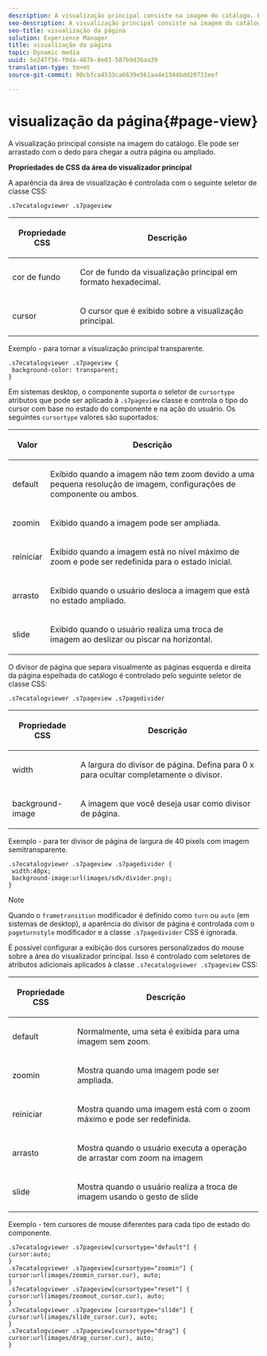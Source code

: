 ```yaml
---
description: A visualização principal consiste na imagem do catálogo. Ele pode ser arrastado com o dedo para chegar a outra página ou ampliado.
seo-description: A visualização principal consiste na imagem do catálogo. Ele pode ser arrastado com o dedo para chegar a outra página ou ampliado.
seo-title: visualização da página
solution: Experience Manager
title: visualização da página
topic: Dynamic media
uuid: 5e247f56-f0da-487b-8e03-587b9d36aa39
translation-type: tm+mt
source-git-commit: 90cbfca4533ca6639e561aa4e1344bdd20731eef

---
```



# visualização da página{#page-view}

A visualização principal consiste na imagem do catálogo. Ele pode ser arrastado com o dedo para chegar a outra página ou ampliado.

<!--<a id="section_061E550C1C1D4DB2BD663A898895B38C"></a>-->

**Propriedades de CSS da área do visualizador principal**

A aparência da área de visualização é controlada com o seguinte seletor de classe CSS:

```
.s7ecatalogviewer .s7pageview
```

<table id="table_94EE3F5BBE4547C0B4943471CEE7EDE4"> 
 <thead> 
  <tr> 
   <th colname="col1" class="entry"> <p> Propriedade CSS </p> </th> 
   <th colname="col2" class="entry"> <p>Descrição </p> </th> 
  </tr> 
 </thead>
 <tbody> 
  <tr> 
   <td colname="col1"> <p> <span class="codeph"> cor de fundo </span> </p> </td> 
   <td colname="col2"> <p> Cor de fundo da visualização principal em formato hexadecimal. </p> </td> 
  </tr> 
  <tr> 
   <td colname="col1"> <p> <span class="codeph"> cursor </span> </p> </td> 
   <td colname="col2"> <p>O cursor que é exibido sobre a visualização principal. </p> </td> 
  </tr> 
 </tbody> 
</table>

Exemplo - para tornar a visualização principal transparente.

```
.s7ecatalogviewer .s7pageview { 
 background-color: transparent; 
}
```

Em sistemas desktop, o componente suporta o seletor de `cursortype` atributos que pode ser aplicado à `.s7pageview` classe e controla o tipo do cursor com base no estado do componente e na ação do usuário. Os seguintes `cursortype` valores são suportados:

<table id="table_45B83F6CCDE84C36B0E087CA9144BFE6"> 
 <thead> 
  <tr> 
   <th colname="col1" class="entry"> <p>Valor </p> </th> 
   <th colname="col2" class="entry"> <p>Descrição </p> </th> 
  </tr> 
 </thead>
 <tbody> 
  <tr> 
   <td colname="col1"> <p> <span class="codeph"> default </span> </p> </td> 
   <td colname="col2"> <p>Exibido quando a imagem não tem zoom devido a uma pequena resolução de imagem, configurações de componente ou ambos. </p> </td> 
  </tr> 
  <tr> 
   <td colname="col1"> <p> <span class="codeph"> zoomin </span> </p> </td> 
   <td colname="col2"> <p>Exibido quando a imagem pode ser ampliada. </p> </td> 
  </tr> 
  <tr> 
   <td colname="col1"> <p> <span class="codeph"> reiniciar </span> </p> </td> 
   <td colname="col2"> <p>Exibido quando a imagem está no nível máximo de zoom e pode ser redefinida para o estado inicial. </p> </td> 
  </tr> 
  <tr> 
   <td colname="col1"> <p> <span class="codeph"> arrasto </span> </p> </td> 
   <td colname="col2"> <p>Exibido quando o usuário desloca a imagem que está no estado ampliado. </p> </td> 
  </tr> 
  <tr> 
   <td colname="col1"> <p> <span class="codeph"> slide </span> </p> </td> 
   <td colname="col2"> <p>Exibido quando o usuário realiza uma troca de imagem ao deslizar ou piscar na horizontal. </p> </td> 
  </tr> 
 </tbody> 
</table>

O divisor de página que separa visualmente as páginas esquerda e direita da página espelhada do catálogo é controlado pelo seguinte seletor de classe CSS:

`.s7ecatalogviewer .s7pageview .s7pagedivider`

<table id="table_77EBC9A77BF14CF4974F8F43C709A207"> 
 <thead> 
  <tr> 
   <th colname="col1" class="entry"> <p> Propriedade CSS </p> </th> 
   <th colname="col2" class="entry"> <p>Descrição </p> </th> 
  </tr> 
 </thead>
 <tbody> 
  <tr> 
   <td colname="col1"> <p> <span class="codeph"> width </span> </p> </td> 
   <td colname="col2"> <p> A largura do divisor de página. Defina para <span class="codeph"> 0 </span> x para ocultar completamente o divisor. </p> </td> 
  </tr> 
  <tr> 
   <td colname="col1"> <p> <span class="codeph"> background-image </span> </p> </td> 
   <td colname="col2"> <p>A imagem que você deseja usar como divisor de página. </p> </td> 
  </tr> 
 </tbody> 
</table>

Exemplo - para ter divisor de página de largura de 40 pixels com imagem semitransparente.

```
.s7ecatalogviewer .s7pageview .s7pagedivider { 
 width:40px; 
 background-image:url(images/sdk/divider.png); 
}
```

>[!NOTE]
>
>Quando o `frametransition` modificador é definido como `turn` ou `auto` (em sistemas de desktop), a aparência do divisor de página é controlada com o `pageturnstyle` modificador e a classe `.s7pagedivider` CSS é ignorada.

É possível configurar a exibição dos cursores personalizados do mouse sobre a área do visualizador principal. Isso é controlado com seletores de atributos adicionais aplicados à classe `.s7ecatalogviewer .s7pageview` CSS:

<table id="table_908164DECF9347A19A9696A23BBDB1A2"> 
 <thead> 
  <tr> 
   <th colname="col1" class="entry"> <p> Propriedade CSS </p> </th> 
   <th colname="col2" class="entry"> <p>Descrição </p> </th> 
  </tr> 
 </thead>
 <tbody> 
  <tr> 
   <td colname="col1"> <p> <span class="codeph"> default </span> </p> </td> 
   <td colname="col2"> <p> Normalmente, uma seta é exibida para uma imagem sem zoom. </p> </td> 
  </tr> 
  <tr> 
   <td colname="col1"> <p> <span class="codeph"> zoomin </span> </p> </td> 
   <td colname="col2"> <p> Mostra quando uma imagem pode ser ampliada. </p> </td> 
  </tr> 
  <tr> 
   <td colname="col1"> <p> <span class="codeph"> reiniciar </span> </p> </td> 
   <td colname="col2"> <p>Mostra quando uma imagem está com o zoom máximo e pode ser redefinida. </p> </td> 
  </tr> 
  <tr> 
   <td colname="col1"> <p> <span class="codeph"> arrasto </span> </p> </td> 
   <td colname="col2"> <p>Mostra quando o usuário executa a operação de arrastar com zoom na imagem </p> </td> 
  </tr> 
  <tr> 
   <td colname="col1"> <p> <span class="codeph"> slide </span> </p> </td> 
   <td colname="col2"> <p>Mostra quando o usuário realiza a troca de imagem usando o gesto de slide </p> </td> 
  </tr> 
 </tbody> 
</table>

Exemplo - tem cursores de mouse diferentes para cada tipo de estado do componente.

```
.s7ecatalogviewer .s7pageview[cursortype="default"] { 
cursor:auto; 
} 
.s7ecatalogviewer .s7pageview[cursortype="zoomin"] { 
cursor:url(images/zoomin_cursor.cur), auto; 
} 
.s7ecatalogviewer .s7pageview[cursortype="reset"] { 
cursor:url(images/zoomout_cursor.cur), auto; 
} 
.s7ecatalogviewer .s7pageview [cursortype="slide"] { 
cursor:url(images/slide_cursor.cur), auto; 
} 
.s7ecatalogviewer .s7pageview[cursortype="drag"] { 
cursor:url(images/drag_cursor.cur), auto; 
}
```

